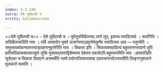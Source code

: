 ```yaml
---
index: 5.2.105
sutra: देशे लुबिलचौ च
vritti: balamanorama

---
```

<<देशे लुबिलचौ च>> - देशे लुबिलचौ च । पूर्वसूत्रविहितस्या.ञणो लुप्, इलच्च स्यादित्यर्थः । चादणिति । सन्निहितत्वादिति भावः । तर्हि अपवादेन मुक्ते उत्सर्गस्याऽप्रवृत्तेर्मतुब्नैव स्यादित्यत आह — मतुप्चेति । समुच्चयार्थकन्यतरस्याङ्ग्रहणानुवृत्तेरिति भावः । सिकता इति । सिकताशब्दान्नित्यं बहुवचनान्तादणो लुपि प्रातिपदिकावयवत्वात्सुपो लुकि युक्तवद्भावाद्विशेष्यस्य देशस्य एकत्वेऽपि बहुवचनमिति भावः ।हयवर॑डिति सूत्रेएका च सिकता तैलदाने असमर्थेति भाष्ये प्रयोगात्सिकताशब्द एकवचनान्तोऽप्यस्तीति लिङ्गानुशासने मूलकारो वक्ष्यति । 